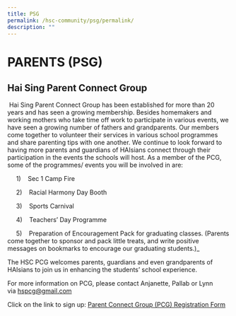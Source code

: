 ```yaml
---
title: PSG
permalink: /hsc-community/psg/permalink/
description: ""
---
```

PARENTS (PSG)
=============

Hai Sing Parent Connect Group
-----------------------------

 Hai Sing Parent Connect Group has been established for more than 20 years and has seen a growing membership. Besides homemakers and working mothers who take time off work to participate in various events, we have seen a growing number of fathers and grandparents. Our members come together to volunteer their services in various school programmes and share parenting tips with one another. We continue to look forward to having more parents and guardians of HAIsians connect through their participation in the events the schools will host. As a member of the PCG, some of the programmes/ events you will be involved in are:  

     1)    Sec 1 Camp Fire
		 
     2)    Racial Harmony Day Booth  
		 
     3)    Sports Carnival
		 
     4)    Teachers’ Day Programme
		 
     5)    Preparation of Encouragement Pack for graduating classes. (Parents come together to sponsor and pack little treats, and write positive messages on bookmarks to encourage our graduating students.)_
		 
The HSC PCG welcomes parents, guardians and even grandparents of HAIsians to join us in enhancing the students’ school experience.  
  
For more information on PCG, please contact Anjanette, Pallab or Lynn via [hspcg@gmail.com](mailto:hspcg@gmail.com)  
  

Click on the link to sign up: [Parent Connect Group (PCG) Registration Form](https://docs.google.com/forms/d/e/1FAIpQLSfGyJ_pdYY7BA7JIIKYkbtIaDEes0Eou6UQcQvHRTWUy97tYg/viewform)